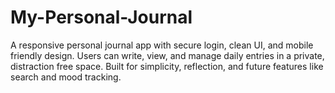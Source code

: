 # My-Personal-Journal
A responsive personal journal app with secure login, clean UI, and mobile friendly design. Users can write, view, and manage daily entries in a private, distraction free space. Built for simplicity, reflection, and future features like search and mood tracking.
